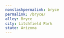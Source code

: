 ```yaml
---
﻿nonslashpermalink: bryce
permalink: /bryce/
alley: Bryce
city: Litchfield Park
state: Arizona
---
```


